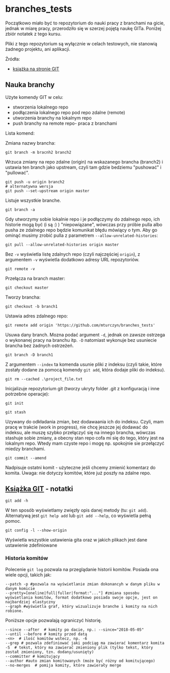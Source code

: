# branches_tests

Początkowo miało być to repozytorium do nauki pracy z branchami na gicie, jednak w miarę pracy, przerodziło się w szerzej pojętą naukę GITa. Poniżej zbiór notatek z tego kursu.

Pliki z tego repozytorium są wyłącznie w celach testowych, nie stanowią żadnego projektu, ani aplikacji.

Źródła:
- [książka na stronie GIT](https://git-scm.com/book/en/v2/Getting-Started-Getting-Help)

## Nauka branchy

Użyte komendy GIT w celu:
- stworzenia lokalnego repo
- podłączenia lokalnego repo pod repo zdalne (remote)
- utworzenia branchy na lokalnym repo
- push branchy na remote repo- praca z branchami

Lista komend:

Zmiana nazwy brancha:
```
git branch -m bracnh2 branch2
```
Wrzuca zmiany na repo zdalne (origin) na wskazanego brancha (branch2) i ustawia ten branch jako upstream, czyli tam gdzie bedziemu "pushować" i "pullować".
```
git push -u origin branch2
# alternatywna wersja
git push --set-upstream origin master
```
Listuje wszystkie branche.
```
git branch -a
```
Gdy utworzymy sobie lokalnie repo i je podłączymy do zdalnego repo, ich historie mogą być (i są :) ) "niepowiązane", wówczas przy próbie pulla albo pusha ze zdalnego repo będzie komunikat błędu mówiący o tym. Aby go ominąć musimy zrobić pulla z parametrem `--allow-unrelated-histories`:
```
git pull --allow-unrelated-histories origin master
```
Bez `-v` wyświetla listę zdalnych repo (czyli najczęściej `origin`), z argumentem `-v` wyświetla dodatkowo adresy URL repozytoriów.
```
git remote -v
```
Przełącza na branch master:
```
git checkout master
```
Tworzy brancha:
```
git checkout -b branch1
```
Ustawia adres zdalnego repo:
```
git remote add origin 'https://github.com/mturczyn/branches_tests'
```
Usuwa dany branch. Mozna podać argument `-d`, jednak on zawsze ostrzega o wykonanej pracy na branchu itp. `-D` natomiast wykonuje bez usuniecie brancha bez żadnych ostrzeżeń.
```
git branch -D branch1
```
Z argumentem `--index` ta komenda usunie pliki z indeksu (czyli takie, które zostały dodane za pomocą komendy `git add`, która dodaje pliki do indeksu).
```
git rm --cached .\project_file.txt
```
Inicjalizuje repozytorium git (tworzy ukryty folder .git z konfiguracją i inne potrzebne operacje):
```
git init
```
```
git stash
```
Uzywany do odkładania zmian, bez dodawaania ich do indeksu. Czyli, mam pracę w trakcie (work in progress), nie chcę jeszcze jej dodawać do indeksu, ale muszę szybko przełączyć się na innego brancha, wówczas stashuje sobie zmiany, a obecny stan repo cofa mi się do tego, który jest na lokalnym repo. Wtedy mam czyste repo i mogę np. spokojnie sie przełączyć miedzy branchami.
```
git commit --amend
```
Nadpisuje ostatni komit - użyteczne jeśli chcemy zmienić komentarz do komita. Uwaga: nie dotyczy komitów, które już poszły na zdalne repo.

## [Książka GIT](https://git-scm.com/book/en/v2/Getting-Started-Getting-Help) - notatki

```
git add -h
```
W ten sposób wyświetlamy zwięzły opis danej metody (tu: `git add`). Alternatywą jest `git help add` lub `git add --help`, co wyświetla pełną pomoc.
```
git config -l --show-origin
```
Wyświetla wszystkie ustawienia gita oraz w jakich plikach jest dane ustawienie zdefiniowane

### Historia komitów

Polecenie `git log` pozwala na przeglądanie historii komitów. Posiada ona wiele opcji, takich jak:
```
--patch -p #pozwala na wyświetlanie zmian dokonancyh w danym pliku w danym komicie
--pretty=[oneline|full|fuller|format:"..."] #zmiana sposobu wyświetlania komitów, format dodatkowo posiada swoje opcje, jest on najbardziej elastyczny
--graph #wyświetla graf, który wizualizuje branche i komity na nich robione.
```
Poniższe opcje pozwalają ograniczyć historię.
```
--since --after  # komity po dacie, np.: --since="2018-05-05"
--until --before # komity przed datą
-<n>  # ilość komitów wstecz, np. -6
--grep # pozwala zdefiniować jaki podciąg ma zawierać komentarz komita
-S  # tekst, który ma zawierać zmieniony plik (tylko tekst, który został zmieniony, tzn. dodany/usunięty)
--committer # komitujący
--author #auto zmian komitowanych (może być różny od komitującego)
--no-merges  # pomija komity, które zawierały merge
```
